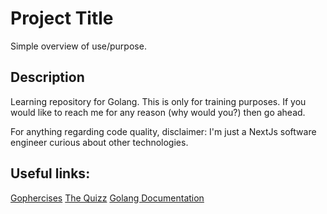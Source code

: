# Project Title

Simple overview of use/purpose.

## Description

Learning repository for Golang. This is only for training purposes. If you would like to reach me for any reason (why would you?) then go ahead.

For anything regarding code quality, disclaimer: I'm just a NextJs software engineer curious about other technologies.

## Useful links:

[Gophercises](https://gophercises.com/)
[The Quizz](https://github.com/gophercises/quiz)
[Golang Documentation](https://pkg.go.dev/std)
